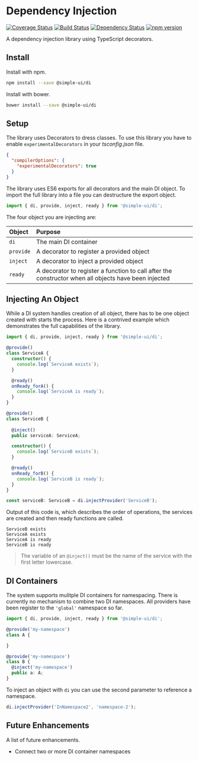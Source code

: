 # Dependency Injection

[![Coverage Status](https://coveralls.io/repos/github/simple-ui/di/badge.svg?branch=master)](https://coveralls.io/github/simple-ui/di?branch=master)
[![Build Status](https://travis-ci.org/simple-ui/di.svg?branch=master)](https://travis-ci.org/simple-ui/di)
[![Dependency Status](https://david-dm.org/simple-ui/di.svg)](https://david-dm.org/simple-ui/di.svg?style=flat-square)
[![npm version](https://badge.fury.io/js/@simple-ui/di.svg)](https://badge.fury.io/js/@simple-ui/di)

A dependency injection library using TypeScript decorators.

## Install

Install with npm.

```sh
npm install --save @simple-ui/di
```

Install with bower.

```sh
bower install --save @simple-ui/di
```

## Setup

The library uses Decorators to dress classes. To use this library you have to enable `experimentalDecorators` in your _tsconfig.json_ file.

```json
{
  "compilerOptions": {
    "experimentalDecorators": true
  }
}
```

The library uses ES6 exports for all decorators and the main DI object. To import the full library into a file you can destructure the export object.

```TypeScript
import { di, provide, inject, ready } from '@simple-ui/di';
```

The four object you are injecting are:

| Object     | Purpose
|:-----------|:--------------------------------------------------------------------------------------------------------------------------------
| `di`       | The main DI container
| `provide`  | A decorator to register a provided object
| `inject`   | A decorator to inject a provided object
| `ready`    | A decorator to register a function to call after the constructor when all objects have been injected

## Injecting An Object

While a DI system handles creation of all object, there has to be one object created with starts the process. Here is a contrived example which demonstrates the full capabilities of the library.

```TypeScript
import { di, provide, inject, ready } from '@simple-ui/di';

@provide()
class ServiceA {
  constructor() {
    console.log(`ServiceA exists`);
  }

  @ready()
  onReady_forA() {
    console.log(`ServiceA is ready`);
  }
}

@provide()
class ServiceB {
  
  @inject()
  public serviceA: ServiceA;

  constructor() {
    console.log(`ServiceB exists`);
  }

  @ready()
  onReady_forB() {
    console.log(`ServiceB is ready`);
  }
}

const serviceB: ServiceB = di.injectProvider('ServiceB');
```

Output of this code is, which describes the order of operations, the services are created and then ready functions are called.

```
ServiceB exists
ServiceA exists
ServiceA is ready
ServiceB is ready
```

> The variable of an `@inject()` must be the name of the service with the first letter lowercase.

## DI Containers

The system supports mulitple DI containers for namespacing. There is currently no mechanism to combine two DI namespaces. All providers have been register to the `'global'` namespace so far.

```TypeScript
import { di, provide, inject, ready } from '@simple-ui/di';

@provide('my-namespace')
class A {

}

@provide('my-namespace')
class B {
  @inject('my-namespace')
  public a: A;
}
```

To inject an object with `di` you can use the second parameter to reference a namespace.

```TypeScript
di.injectProvider('InNamespace2', 'namespace-2');
```

## Future Enhancements

A list of future enhancements.

- Connect two or more DI container namespaces